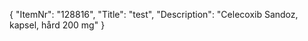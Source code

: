 {
  "ItemNr": "128816",
  "Title": "test",
  "Description": "Celecoxib Sandoz, kapsel, hård 200 mg"
}